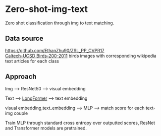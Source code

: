# Zero-shot-img-text


Zero shot classification through img to text matching. 

## Data source
https://github.com/EthanZhu90/ZSL_PP_CVPR17   
[Caltech-UCSD Birds-200-2011](http://www.vision.caltech.edu/visipedia/CUB-200-2011.html) birds images with corresponding wikipedia text articles for each class


## Approach
Img --> ResNet50 --> visual embedding 

Text --> [LongFormer](https://arxiv.org/abs/2004.05150) --> text embedding

visual embedding,text_embedding --> MLP --> match score for each text-img couple

Train MLP through standard cross entropy over outputted scores, ResNet and Transformer models are pretrained.